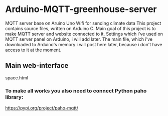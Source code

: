# Arduino-MQTT-greenhouse-server
MQTT server base on Aruino Uno Wifi for sending climate data
This project contains source files, written on Arduino C.
Main goal of this project is to make MQTT server and website connected to it. 
Settings which i've used on MQTT server panel on Arduino, i will add later.
The main file, which i've downloaded to Arduino's memory i will post here later, because i don't have access to it at the moment.

## Main web-interface
space.html

### To make all works you also need to connect Python paho library:
https://pypi.org/project/paho-mqtt/
